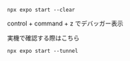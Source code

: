 ```
npx expo start --clear
```

control + command + z でデバッガー表示

実機で確認する際はこちら

```
npx expo start --tunnel
```
